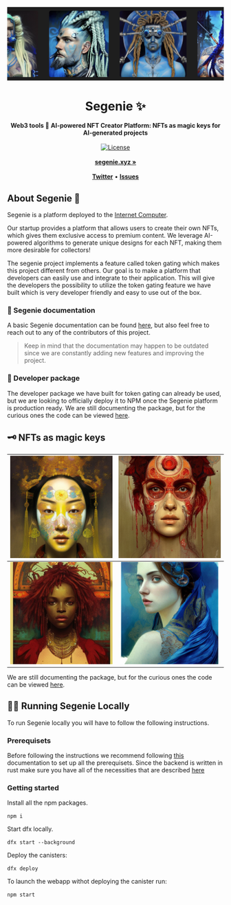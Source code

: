 <div align="center">
    <img src="https://github.com/roger-rangel/Segenie/blob/main/src/segenie_frontend/assets/Screenshot%202023-04-02%20at%205.07.53%20PM.png" alt="Segenie Logo">
    <h1>Segenie ✨</h1>
    <strong>Web3 tools 🌿</strong>
    <strong>AI-powered NFT Creator Platform: NFTs as magic keys for AI-generated projects</strong>
</div>
<br>
<div align="center">
    <a href="[https://github.com/lensterxyz/lenster/blob/main/LICENSE](https://github.com/roger-rangel/Segenie/blob/main/LICENSE.md)">
        <img src="" alt="License">
    </a>
</div>
<div align="center">
    <br>
    <a href="https://segenie.xyz"><b>segenie.xyz »</b></a>
    <br><br>
    <a href="https://twitter.com/segeniexyz"><b>Twitter</b></a>
    •
    <a href="https://github.com/roger-rangel/segenie/issues/new"><b>Issues</b></a>
</div>

## About Segenie 👥

Segenie is a platform deployed to the [Internet Computer](https://internetcomputer.org/).

Our startup provides a platform that allows users to create their own NFTs, which gives them exclusive access to premium content. We leverage AI-powered algorithms to generate unique designs for each NFT, making them more desirable for collectors!


The segenie project implements a feature called token gating which makes this project different from others. Our goal is to make a platform that developers can easily use and integrate to their application. This will give the developers the possibility to utilize the token gating feature we have built which is very developer friendly and easy to use out of the box.

### 📄 Segenie documentation
A basic Segenie documentation can be found [here](https://o37ht-fyaaa-aaaap-qavsa-cai.ic0.app/documentation), but also feel free to reach out to any of the contributors of this project.
> Keep in mind that the documentation may happen to be outdated since we are constantly adding new features and improving the project.

### 🚧 Developer package
The developer package we have built for token gating can already be used, but we are looking to officially deploy it to NPM once the Segenie platform is production ready.
We are still documenting the package, but for the curious ones the code can be viewed [here](https://github.com/Szegoo/Segenie-js).

## 🗝️ NFTs as magic keys

![](https://github.com/roger-rangel/Segenie/blob/main/src/segenie_frontend/assets/nft3_segenie.png)  |  ![](https://github.com/roger-rangel/Segenie/blob/main/src/segenie_frontend/assets/nft6_segenie.png)
:-------------------------:|:-------------------------:
![](https://github.com/roger-rangel/Segenie/blob/main/src/segenie_frontend/assets/nft2_segenie.png)  |  ![](https://github.com/roger-rangel/Segenie/blob/main/src/segenie_frontend/assets/segenienfr.png)

We are still documenting the package, but for the curious ones the code can be viewed [here](https://github.com/Szegoo/Segenie-js).

## 🧑‍💻 Running Segenie Locally

To run Segenie locally you will have to follow the following instructions.

### Prerequisets
Before following the instructions we recommend following [this](https://internetcomputer.org/docs/current/developer-docs/setup/deploy-locally) documentation to set up all the prerequisets.
Since the backend is written in rust make sure you have all of the necessities that are described [here](https://internetcomputer.org/docs/current/developer-docs/backend/rust/rust-quickstart)

### Getting started
Install all the npm packages.
```
npm i
```
Start dfx locally.
```
dfx start --background
```
Deploy the canisters:
```
dfx deploy
```
To launch the webapp withot deploying the canister run:
```
npm start
```
